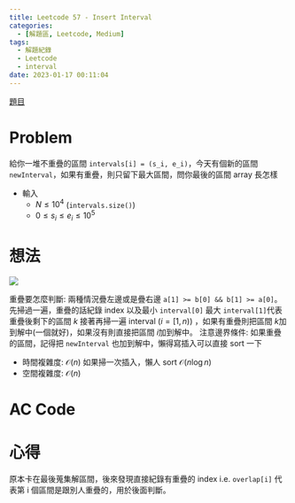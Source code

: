 ```yaml
---
title: Leetcode 57 - Insert Interval
categories:
  - [解題區, Leetcode, Medium]
tags:
  - 解題紀錄
  - Leetcode
  - interval
date: 2023-01-17 00:11:04
---
```


[題目](https://leetcode.com/problems/insert-interval/)

# Problem

給你一堆不重疊的區間 `intervals[i] = (s_i, e_i)`，今天有個新的區間 `newInterval`，如果有重疊，則只留下最大區間，問你最後的區間 array 長怎樣

- 輸入
  - $N \le 10^4$ (`intervals.size()`)
  - $0 \le s_i \le e_i \le 10^5$

# 想法

![](https://i.imgur.com/STbZPa2.png)

重疊要怎麼判斷: 兩種情況疊左邊或是疊右邊 `a[1] >= b[0] && b[1] >= a[0]`。
先掃過一遍，重疊的話紀錄 index 以及最小 `interval[0]` 最大 `interval[1]`代表重疊後剩下的區間 $k$
接著再掃一遍 interval ($i = [1, n)$) ，如果有重疊則把區間 $k$加到解中(一個就好)，如果沒有則直接把區間 $i$加到解中。
注意邊界條件: 如果重疊的區間，記得把 `newInterval` 也加到解中，懶得寫插入可以直接 sort 一下

- 時間複雜度: $\mathcal{O}(n)$ 如果掃一次插入，懶人 sort $\mathcal{O}(n\log{n})$
- 空間複雜度: $\mathcal{O}(n)$

# AC Code

<script src="https://emgithub.com/embed-v2.js?target=https%3A%2F%2Fgithub.com%2Froy4801%2Fsolved_problems%2Fblob%2Fmaster%2Fleetcode%2F57.cpp%23L17-L76&style=github&type=code&showBorder=on&showLineNumbers=on&showFileMeta=on&showFullPath=on&showCopy=on"></script>

# 心得

原本卡在最後蒐集解區間，後來發現直接紀錄有重疊的 index i.e. `overlap[i]` 代表第 i 個區間是跟別人重疊的，用於後面判斷。
